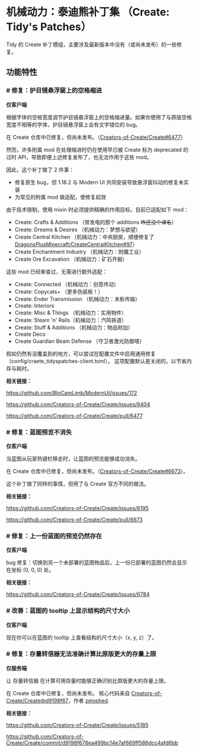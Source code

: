 # 机械动力：泰迪熊补丁集 （Create: Tidy's Patches）
Tidy 的 Create 补丁模组，主要涉及最新版本中没有（或尚未发布）的一些修复。

## 功能特性

### # 修复：护目镜悬浮窗上的空格缩进

**仅客户端**

根据字体的空格宽度调节护目镜悬浮窗上的空格缩进量。如果你使用了与原版空格宽度不相等的字体，护目镜悬浮窗上会有文字错位的 bug。

在 Create 仓库中已修复，但尚未发布。（[Creators-of-Create/Create#6477](https://github.com/Creators-of-Create/Create/pull/6477)）

然而，许多附属 mod 在处理缩进时仍在使用早已被 Create 标为 deprecated 的过时 API，导致即便上述修复发布了，也无法作用于这些 mod。

因此，这个补丁做了 2 件事：

- 修复原生 bug，但 1.18.2 与 Modern UI 共同安装导致悬浮窗抖动的修复未实装
- 为常见的附属 mod 做适配，使修复起效

由于技术限制，使用 mixin 时必须提供精确的作用目标。目前已适配如下 mod：
- Create: Crafts & Additions （带发电的那个 additions ~~咋还没个译名~~）
- Create: Dreams & Desires （机械动力：梦想与欲望）
- Create Central Kitchen （机械动力：中央厨房，顺便修复了 [DragonsPlusMinecraft/CreateCentralKitchen#97](https://github.com/DragonsPlusMinecraft/CreateCentralKitchen/issues/97)）
- Create Enchantment Industry （机械动力：附魔工业）
- Create Ore Excavation （机械动力：矿石开掘）

这些 mod 已经审查过，无需进行额外适配：
- Create: Connected （机械动力：创意传动）
- Create: Copycats+ （更多伪装板！）
- Create: Ender Transmission （机械动力：末影传输）
- Create: Interiors
- Create: Misc & Things （机械动力：实用物件）
- Create: Steam 'n' Rails（机械动力：汽鸣铁道）
- Create: Stuff & Additions （机械动力：物品附加）
- Create Deco
- Create Guardian Beam Defense （守卫者激光防御塔）

假如仍然有没覆盖到的地方，可以尝试在配置文件中启用通用修复（config/craete_tidyspatches-client.toml）。
这项配置默认是关闭的，以节省内存与耗时。

**相关链接：**

https://github.com/BloCamLimb/ModernUI/issues/172

https://github.com/Creators-of-Create/Create/issues/6404

https://github.com/Creators-of-Create/Create/pull/6477

### # 修复：蓝图预览不消失

**仅客户端**

当蓝图从玩家热键栏移走时，让蓝图的预览能够成功消失。

在 Create 仓库中已修复，但尚未发布。（[Creators-of-Create/Create#6673](https://github.com/Creators-of-Create/Create/pull/6673)）。

这个补丁做了同样的事情，但用了与 Create 官方不同的做法。

**相关链接：**

https://github.com/Creators-of-Create/Create/issues/6195

https://github.com/Creators-of-Create/Create/pull/6673

### # 修复：上一份蓝图的预览仍然存在

**仅客户端**

bug 修复：切换到另一个未部署的蓝图物品后，上一份已部署的蓝图仍然会显示在坐标 (0, 0, 0) 处。

**相关链接：**

https://github.com/Creators-of-Create/Create/issues/6784

### # 改善：蓝图的 tooltip 上显示结构的尺寸大小

**仅客户端**

现在你可以在蓝图的 tooltip 上查看结构的尺寸大小（x, y, z）了。

### # 修复：存量转信器无法准确计算比原版更大的存量上限

**仅服务端**

让 存量转信器 在计算可用存量时能够正确识别比原版更大的存量上限。

在 Create 仓库中已修复，但尚未发布。
核心代码来自 [Creators-of-Create/Create@d9198f67](https://github.com/Creators-of-Create/Create/commit/d9198f678ea499bc14e7af669ff586dcc4afd6bb)，作者 [zelophed](https://github.com/zelophed).

**相关链接：**

https://github.com/Creators-of-Create/Create/issues/5185

https://github.com/Creators-of-Create/Create/commit/d9198f678ea499bc14e7af669ff586dcc4afd6bb

